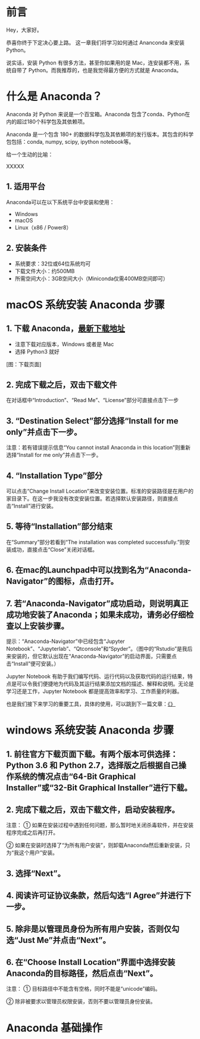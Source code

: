 # 前言

Hey，大家好。

恭喜你终于下定决心要上路。 这一章我们将学习如何通过 Ananconda 来安装 Python。

说实话，安装 Python 有很多方法，甚至你如果用的是 Mac，连安装都不用，系统自带了 Python。而我推荐的，也是我觉得最方便的方式就是 Anaconda。

# 什么是 Anaconda？

Anaconda 对 Python 来说是一个百宝箱。Anaconda 包含了conda、Python在内的超过180个科学包及其依赖项。

Anaconda 是一个包含 180+ 的数据科学包及其依赖项的发行版本。其包含的科学包包括：conda, numpy, scipy, ipython notebook等。

给一个生动的比喻：

XXXXX

## 1. 适用平台
Anaconda可以在以下系统平台中安装和使用：
+ Windows
+ macOS
+ Linux（x86 / Power8）

## 2. 安装条件
+ 系统要求：32位或64位系统均可
+ 下载文件大小：约500MB
+ 所需空间大小：3GB空间大小（Miniconda仅需400MB空间即可）

# macOS 系统安装 Anaconda 步骤

## 1. 下载 Anaconda，[最新下载地址](https://www.anaconda.com/distribution/)

- 注意下载对应版本，Windows 或者是 Mac
- 选择 Python3 就好

[图：下载页面]

## 2. 完成下载之后，双击下载文件

在对话框中“Introduction”、“Read Me”、“License”部分可直接点击下一步

## 3. “Destination Select”部分选择“Install for me only”并点击下一步。

注意：若有错误提示信息“You cannot install Anaconda in this location”则重新选择“Install for me only”并点击下一步。

## 4. “Installation Type”部分

可以点击“Change Install Location”来改变安装位置。标准的安装路径是在用户的家目录下。在这一步我没有改变安装位置。若选择默认安装路径，则直接点击“Install”进行安装。

## 5. 等待“Installation”部分结束

在“Summary”部分若看到“The installation was completed successfully.”则安装成功，直接点击“Close”关闭对话框。
 
## 6. 在mac的Launchpad中可以找到名为“Anaconda-Navigator”的图标，点击打开。

## 7. 若“Anaconda-Navigator”成功启动，则说明真正成功地安装了Anaconda；如果未成功，请务必仔细检查以上安装步骤。

提示：“Anaconda-Navigator”中已经包含“Jupyter Notebook”、“Jupyterlab”、“Qtconsole”和“Spyder”。（图中的“Rstudio”是我后来安装的，但它默认出现在“Anaconda-Navigator”的启动界面，只需要点击“Install”便可安装。）

Jupyter Notebook 有助于我们编写代码、运行代码以及获取代码的运行结果，特点是可以令我们便捷地为代码及其运行结果添加文档的描述、解释和说明。无论是学习还是工作，Jupyter Notebook 都是提高效率和学习、工作质量的利器。

也是我们接下来学习的重要工具，具体的使用，可以跳到下一篇文章：[《》]()

# windows 系统安装 Anaconda 步骤

## 1. 前往官方下载页面下载。有两个版本可供选择：Python 3.6 和 Python 2.7，选择版之后根据自己操作系统的情况点击“64-Bit Graphical Installer”或“32-Bit Graphical Installer”进行下载。

## 2. 完成下载之后，双击下载文件，启动安装程序。

注意：
① 如果在安装过程中遇到任何问题，那么暂时地关闭杀毒软件，并在安装程序完成之后再打开。

② 如果在安装时选择了“为所有用户安装”，则卸载Anaconda然后重新安装，只为“我这个用户”安装。

## 3. 选择“Next”。

## 4. 阅读许可证协议条款，然后勾选“I Agree”并进行下一步。

## 5. 除非是以管理员身份为所有用户安装，否则仅勾选“Just Me”并点击“Next”。

## 6. 在“Choose Install Location”界面中选择安装Anaconda的目标路径，然后点击“Next”。

注意：
① 目标路径中不能含有空格，同时不能是“unicode”编码。

② 除非被要求以管理员权限安装，否则不要以管理员身份安装。

# Anaconda 基础操作

